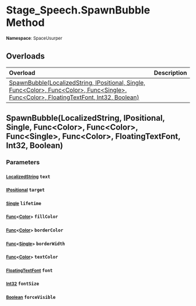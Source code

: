 # Stage_Speech.SpawnBubble Method

<small>**Namespace**: SpaceUsurper</small>

## Overloads

<div markdown="1" class="member-table">

| Overload | Description |
| :------- | ----------- |
| [SpawnBubble(LocalizedString, IPositional, Single, Func&lt;Color&gt;, Func&lt;Color&gt;, Func&lt;Single&gt;, Func&lt;Color&gt;, FloatingTextFont, Int32, Boolean)](#LocalizedString_IPositional_Single_Func_Func_Func_Func_FloatingTextFont_Int32_Boolean_) |  | 

</div>

## SpawnBubble(LocalizedString, IPositional, Single, Func&lt;Color&gt;, Func&lt;Color&gt;, Func&lt;Single&gt;, Func&lt;Color&gt;, FloatingTextFont, Int32, Boolean)
### Parameters
#### <small>[LocalizedString](../LocalizedString.md)</small> `text`

#### <small>[IPositional](../IPositional.md)</small> `target`

#### <small>[Single](https://docs.microsoft.com/en-us/dotnet/api/system.single?view=netframework-4.5)</small> `lifetime`

#### <small>[Func](https://docs.microsoft.com/en-us/dotnet/api/system.func-1?view=netframework-4.5)&lt;[Color](https://docs.unity3d.com/ScriptReference/Color.html)&gt;</small> `fillColor`

#### <small>[Func](https://docs.microsoft.com/en-us/dotnet/api/system.func-1?view=netframework-4.5)&lt;[Color](https://docs.unity3d.com/ScriptReference/Color.html)&gt;</small> `borderColor`

#### <small>[Func](https://docs.microsoft.com/en-us/dotnet/api/system.func-1?view=netframework-4.5)&lt;[Single](https://docs.microsoft.com/en-us/dotnet/api/system.single?view=netframework-4.5)&gt;</small> `borderWidth`

#### <small>[Func](https://docs.microsoft.com/en-us/dotnet/api/system.func-1?view=netframework-4.5)&lt;[Color](https://docs.unity3d.com/ScriptReference/Color.html)&gt;</small> `textColor`

#### <small>[FloatingTextFont](../FloatingTextFont.md)</small> `font`

#### <small>[Int32](https://docs.microsoft.com/en-us/dotnet/api/system.int32?view=netframework-4.5)</small> `fontSize`

#### <small>[Boolean](https://docs.microsoft.com/en-us/dotnet/api/system.boolean?view=netframework-4.5)</small> `forceVisible`

